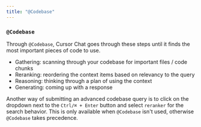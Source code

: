 ```yaml
---
title: "@Codebase"
---
```


### `@Codebase`





Through `@Codebase`, Cursor Chat goes through these steps until it finds the most important pieces of code to use.

- Gathering: scanning through your codebase for important files / code chunks
- Reranking: reordering the context items based on relevancy to the query
- Reasoning: thinking through a plan of using the context 
- Generating: coming up with a response

Another way of submitting an advanced codebase query is to click on the dropdown next to the `Ctrl/⌘ + Enter` button and select `reranker` for the search behavior.
This is only available when `@Codebase` isn't used, otherwise `@Codebase` takes precedence.





